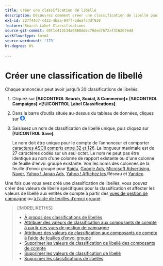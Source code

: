 ```yaml
---
title: Créer une classification de libellé
description: Découvrez comment créer une classification de libellé pour regrouper les composants de votre compte.
exl-id: 227f44d7-c422-4baa-94ff-6deafcddf920
feature: Search Label Classifications
source-git-commit: d0f1c413134a0868ddec79ded7672af316267edd
workflow-type: tm+mt
source-wordcount: '179'
ht-degree: 0%

---
```


# Créer une classification de libellé

Chaque annonceur peut avoir jusqu’à 30 classifications de libellés.

1. Cliquez sur **[!UICONTROL Search, Social, & Commerce]> [!UICONTROL Campaigns] >[!UICONTROL Label Classifications]**.

1. Dans la barre d’outils située au-dessus du tableau de données, cliquez sur ![Créer](/help/search-social-commerce/assets/add.png "Créer").

1. Saisissez un nom de classification de libellé unique, puis cliquez sur **[!UICONTROL Save]**.

   Le nom doit être unique pour le compte de l’annonceur et comporter [caractères ASCII compris entre 32 et 126](https://www.asciitable.com/). La longueur maximale est de 27 caractères codés sur un seul octet. Le nom ne peut pas être identique au nom d&#39;une colonne de rapport existante ou d&#39;une colonne de feuille d&#39;envoi groupé existante. Voir les noms des colonnes de la feuille d’envoi groupé pour [Baidu](/help/search-social-commerce/campaign-management/bulksheets/bulksheet-data-formats/bulksheet-data-baidu.md), [Google Ads](/help/search-social-commerce/campaign-management/bulksheets/bulksheet-data-formats/bulksheet-data-google.md), [Microsoft Advertising](/help/search-social-commerce/campaign-management/bulksheets/bulksheet-data-formats/bulksheet-data-microsoft.md), [Naver](/help/search-social-commerce/campaign-management/bulksheets/bulksheet-data-formats/bulksheet-data-naver.md), [Yahoo ! Japan Ads](/help/search-social-commerce/campaign-management/bulksheets/bulksheet-data-formats/bulksheet-data-yahoo-japan.md), [ Yahoo ! Affichez les ](/help/search-social-commerce/campaign-management/bulksheets/bulksheet-data-formats/bulksheet-data-yahoo-display-network.md) Réseau et [Yandex](/help/search-social-commerce/campaign-management/bulksheets/bulksheet-data-formats/bulksheet-data-yandex.md).

Une fois que vous avez créé une classification de libellés, vous pouvez créer des valeurs de libellé spécifiques pour la classification et affecter les valeurs de libellé aux entités de compte à partir des [vues de gestion de campagne](classification-values-assign-campaign-management.md) ou [à l’aide de feuilles d’envoi groupé](classification-values-assign-bulksheets.md).

>[!MORELIKETHIS]
>
>* [À propos des classifications de libellés](classification-about.md)
>* [Attribuer des valeurs de classification aux composants de compte à partir des vues de gestion de campagne](classification-values-assign-campaign-management.md)
>* [Attribuez des valeurs de classification aux composants de compte à l’aide de feuilles d’envoi groupé](classification-values-assign-bulksheets.md)
>* [Supprimer les valeurs de classification de libellé des composants de compte](classification-values-remove.md)
>* [Supprimer les valeurs de classification de libellé](classification-values-delete.md)
>* [Supprimer les classifications de libellés](classification-delete.md)
